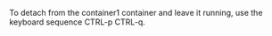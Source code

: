 
To detach from the container1 container and leave it running, use the keyboard sequence CTRL-p CTRL-q.